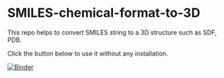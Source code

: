 # SMILES-chemical-format-to-3D

This repo helps to convert SMILES string to a 3D structure such as SDF, PDB. 

Click the button below to use it without any installation.

[![Binder](https://mybinder.org/badge_logo.svg)](https://mybinder.org/v2/gh/quantaosun/SMILES-chemical-format-to-3D/HEAD?labpath=Obabel_Convert_File_Format_on_Binder.ipynb)








